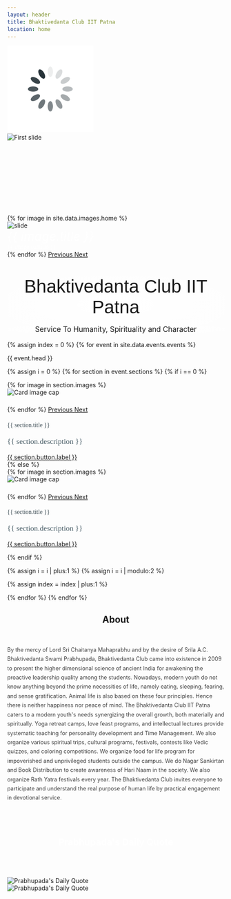 ```yaml
---
layout: header
title: Bhaktivedanta Club IIT Patna
location: home
---
```

<!-- loader  -->
<div class="loader_bg">
    <div class="loader1"><img src="assets/images/loading.gif" alt="#" /></div>
</div>

<div class="">
  <div id="carouselExampleControls" class="carousel1 carousel slide" data-ride="carousel" data-interval="200000">
  <div class="carousel-inner">
    <div class="carousel-item carousel-item1 active">
      <img class="carousel-img" src="https://i.imgur.com/ktr72r7.jpg" alt="First slide">
      <div class="carousel-caption d-none d-md-block">
        <p id="down-button" style="font-size: 5rem; padding-top: 10px;"><i class="fas fa-chevron-down"></i></p>
      </div>
    </div>
    {% for image in site.data.images.home %}
    <div class="carousel-item carousel-item1" >
      <img class="carousel-img" src="{{ image.link }}" alt="slide">
      <div class="caption carousel-caption d-md-block">
        <div style="color: #FFFFFF; font-style: italic; font-size: 2em;"> {{ image.title }} </div>
        <div style="color: #FFFFFF; font-family: Libre Baskerville; font-size: 1em;"> {{ image.subtitle }}</div>
      </div>
    </div>
    {% endfor %}
    <a class="carousel-control-prev danger" href="#carouselExampleControls" role="button" data-slide="prev">
      <span class="carousel-control-prev-icon" aria-hidden="true"></span>
      <span class="sr-only">Previous</span>
    </a>
    <a class="carousel-control-next danger" href="#carouselExampleControls" role="button" data-slide="next">
      <span class="carousel-control-next-icon" aria-hidden="true"></span>
      <span class="sr-only">Next</span>
    </a>
    </div>
  </div>
  <div class="card-img-overlay" style="text-align: center;" id="title-overlay">
      <div style="background: radial-gradient(white, rgb(200, 200, 200, 0));">
        <p id="main-title" style="font-family: 'Lora', Arial, serif; font-size: 3em; font-style: bold; margin-bottom: 2px; " class=" " >Bhaktivedanta Club IIT Patna</p>
        <p id="title-caption" style="font-size: 1.2em; background: radial-gradient(white, rgb(10, 10, 10, 0));" class="text-muted font-italic">Service To Humanity, Spirituality and Character</p>
      </div>
  </div>
</div>

<div class="container scroll-animations">
{% assign index = 0 %}
{% for event in site.data.events.events %}
<div class="section-head">
  <p class="theme-content"> {{ event.head }}</p>
</div>

{% assign i = 0 %}
{% for section in event.sections %}
{% if i == 0 %}
  <div class="row animate__animated">
    <div class="col-lg-10 section">
      <div class="card home-card">
        <div class="row ">
          <div class="col-lg-4 col-md-4 col-sm-12">
              <div id="carouselExampleControls{{ forloop.index }}" class="card-img-top carousel slide carousel-fade" data-ride="carousel" data-interval="3000">
                <div class="carousel-inner">
                  {% for image in section.images %}
                  <div class="carousel-item {% if forloop.index == 1 %} active {% endif %}" >
                    <img style="height: 200px;" class="d-block px-auto mx-auto img-fluid card-img-top img-thumbnail" src="{{ image }}" alt="Card image cap">
                    <div class="carousel-caption d-none d-md-block">
                      <h5></h5>
                      <p></p>
                    </div>
                  </div>
                  {% endfor %}
                  <a class="carousel-control-prev danger" href="#carouselExampleControls{{ forloop.index }}" role="button" data-slide="prev">
                    <span class="carousel-control-prev-icon" aria-hidden="true"></span>
                    <span class="sr-only">Previous</span>
                  </a>
                  <a class="carousel-control-next danger" href="#carouselExampleControls{{ forloop.index }}" role="button" data-slide="next">
                    <span class="carousel-control-next-icon" aria-hidden="true"></span>
                    <span class="sr-only">Next</span>
                  </a>
                </div>
              </div>
          </div>
          <div class="col-lg-8 col-md-8 col-sm-12">
              <div class="card-body px-2">
                  <h4 style="font-family: Libre Baskerville; color: #37474F; font-weight: 400;" class="card-title">{{ section.title }}</h4>
                  <p style="font-family: Merriweather, serif; font-size:1.1rem; color: #455A64;" class="card-text">{{ section.description }}</p>
                  <a href="{{ section.button.link }}" class="btn btn-primary">{{ section.button.label }}</a>
              </div>
          </div>
        </div>
      </div>
    </div>
    <div class="col-lg-2"></div>
  </div>
{% else %}
  <div class="row animate__animated">
    <div class="col-lg-2"></div>
    <div class="col-lg-10 section">
      <div class="card home-card">
        <div class="row ">
          <div class="col-lg-4 col-md-4 col-sm-12">
              <div id="carouselExampleControls{{ forloop.index }}" class="card-img-top carousel slide carousel-fade" data-ride="carousel" data-interval="3000">
                <div class="carousel-inner">
                  {% for image in section.images %}
                  <div class="carousel-item {% if forloop.index == 1 %} active {% endif %}" >
                    <img style="height: 200px;" class="d-block px-auto mx-auto img-fluid card-img-top img-thumbnail" src="{{ image }}" alt="Card image cap">
                    <div class="carousel-caption d-none d-md-block">
                      <h5></h5>
                      <p></p>
                    </div>
                  </div>
                  {% endfor %}
                  <a class="carousel-control-prev danger" href="#carouselExampleControls{{ forloop.index }}" role="button" data-slide="prev">
                    <span class="carousel-control-prev-icon" aria-hidden="true"></span>
                    <span class="sr-only">Previous</span>
                  </a>
                  <a class="carousel-control-next danger" href="#carouselExampleControls{{ forloop.index }}" role="button" data-slide="next">
                    <span class="carousel-control-next-icon" aria-hidden="true"></span>
                    <span class="sr-only">Next</span>
                  </a>
                </div>
              </div>
          </div>
          <div class="col-lg-8 col-md-8 col-sm-12">
              <div class="card-body px-2">
                  <h4 style="font-family: Libre Baskerville; color: #37474F; font-weight: 400;" class="card-title">{{ section.title }}</h4>
                  <p style="font-family: Merriweather, serif; font-size:1.1rem; color: #455A64;" class="card-text">{{ section.description }}</p>
                  <a href="{{ section.button.link }}" class="btn btn-primary">{{ section.button.label }}</a>
              </div>
          </div>
        </div>
      </div>
    </div>
  </div>

{% endif %}
  <br>
  
{% assign i = i | plus:1 %}
{% assign i = i | modulo:2 %}

{% assign index = index | plus:1 %}

{% endfor %}
{% endfor %}
</div>

<section id="content" class="parallax">
  <h1 class="section-head" style="text-align: center;">About</h1>
  <br>
  <p style="font-size: 0.9em; line-height: 1.7em; -webkit-text-stroke-width: 0.2px; -webkit-text-stroke-color: white;">
    By the mercy of Lord Sri Chaitanya Mahaprabhu and by the desire of Srila A.C. Bhaktivedanta Swami Prabhupada, Bhaktivedanta Club came into existence in 2009 to present the higher dimensional science of ancient India for awakening the proactive leadership quality among the students. Nowadays, modern youth do not know anything beyond the prime necessities of life, namely eating, sleeping, fearing, and sense gratification. Animal life is also based on these four principles. Hence there is neither happiness nor peace of mind. The Bhaktivedanta Club IIT Patna caters to a modern youth's needs synergizing the overall growth, both materially and spiritually. Yoga retreat camps, love feast programs, and intellectual lectures provide systematic teaching for personality development and Time Management. We also organize various spiritual trips, cultural programs, festivals, contests like Vedic quizzes, and coloring competitions. We organize food for life program for impoverished and unprivileged students outside the campus. We do Nagar Sankirtan and Book Distribution to create awareness of Hari Naam in the society. We also organize Rath Yatra festivals every year. The Bhaktivedanta Club invites everyone to participate and understand the real purpose of human life by practical engagement in devotional service.
  </p>
</section>


<section id="prabhupada-quote" class="parallax">
  <p style="">
    <h1 class="section-head" style="color: #fff; text-align: center; padding: 50px;">Prabhupada's Daily Quote</h1>
    <div class="">
      <div class="row">
          <div class="col-lg-6">
            <img id="prabhupada-image" class="rounded-circle d-block mx-auto px-auto img-fluid img-thumbnail" src="https://i.pinimg.com/564x/98/99/70/9899706d22e3546d298c68db35a9b280.jpg" alt="Prabhupada's Daily Quote">
          </div>
          <div class="col-lg-6">
            <img id="daily-quote" class="d-block px-auto mx-auto img-fluid img-thumbnail" src="" alt="Prabhupada's Daily Quote">
          </div>
      </div>
    </div>
  </p>
</section>


<script type="text/javascript" src="https://code.jquery.com/jquery-3.3.1.min.js"></script>
<script type="text/javascript" src="https://cdnjs.cloudflare.com/ajax/libs/twitter-bootstrap/4.3.1/js/bootstrap.bundle.min.js"></script>
<script type="text/javascript" src="https://cdnjs.cloudflare.com/ajax/libs/jquery-migrate/3.3.1/jquery-migrate.min.js"></script>
<script type="text/javascript" src="/assets/js/index.js"></script>
